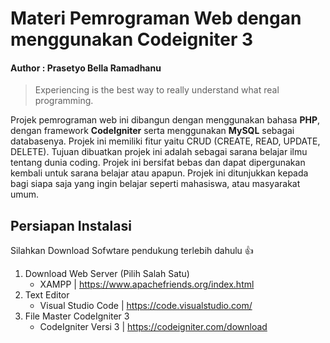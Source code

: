 # Materi Pemrograman Web dengan menggunakan Codeigniter 3
#### **Author : Prasetyo Bella Ramadhanu**
> Experiencing is the best way to really understand what real programming.

Projek pemrograman web ini dibangun dengan menggunakan bahasa **PHP**, dengan framework **CodeIgniter** serta menggunakan **MySQL** sebagai databasenya. Projek ini memiliki fitur yaitu CRUD (CREATE, READ, UPDATE, DELETE). Tujuan dibuatkan projek ini adalah sebagai sarana belajar ilmu tentang dunia coding. Projek ini bersifat bebas dan dapat dipergunakan kembali untuk sarana belajar atau apapun. Projek ini ditunjukkan kepada bagi siapa saja yang ingin belajar seperti mahasiswa, atau masyarakat umum.

## Persiapan Instalasi
Silahkan Download Sofwtare pendukung terlebih dahulu 👍
1. Download Web Server (Pilih Salah Satu)
    * XAMPP | https://www.apachefriends.org/index.html
2. Text Editor
    * Visual Studio Code | https://code.visualstudio.com/
3. File Master CodeIgniter 3
    * CodeIgniter Versi 3 | https://codeigniter.com/download 

